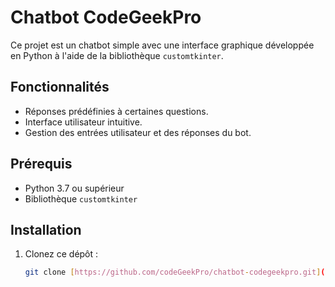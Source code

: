 # Chatbot CodeGeekPro

Ce projet est un chatbot simple avec une interface graphique développée en Python à l'aide de la bibliothèque `customtkinter`.

## Fonctionnalités
- Réponses prédéfinies à certaines questions.
- Interface utilisateur intuitive.
- Gestion des entrées utilisateur et des réponses du bot.

## Prérequis
- Python 3.7 ou supérieur
- Bibliothèque `customtkinter`

## Installation
1. Clonez ce dépôt :
   ```bash
   git clone [https://github.com/codeGeekPro/chatbot-codegeekpro.git](https://github.com/codeGeekPro/CHATBOTS/)

